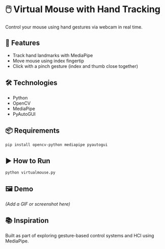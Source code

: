 # 🖱️ Virtual Mouse with Hand Tracking

Control your mouse using hand gestures via webcam in real time.

## 🚀 Features
- Track hand landmarks with MediaPipe
- Move mouse using index fingertip
- Click with a pinch gesture (index and thumb close together)

## 🛠 Technologies
- Python
- OpenCV
- MediaPipe
- PyAutoGUI

## 📦 Requirements
```bash
pip install opencv-python mediapipe pyautogui
```

## ▶️ How to Run
```bash
python virtualmouse.py
```

## 🖼️ Demo
*(Add a GIF or screenshot here)*

## 📚 Inspiration
Built as part of exploring gesture-based control systems and HCI using MediaPipe.